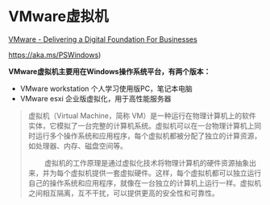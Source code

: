 # VMware虚拟机



[VMware - Delivering a Digital Foundation For Businesses](https://www.vmware.com/)

https://aka.ms/PSWindows)

**VMware虚拟机主要用在Windows操作系统平台，有两个版本：**

- VMware workstation 个人学习使用版PC，笔记本电脑
- VMware esxi 企业版虚拟化，用于高性能服务器

> 虚拟机（Virtual Machine，简称 VM）是一种运行在物理计算机上的软件实体，它模拟了一台完整的计算机系统。虚拟机可以在一台物理计算机上同时运行多个操作系统和应用程序，每个虚拟机都被分配了独立的计算资源，如处理器、内存、磁盘空间等。
>
>    虚拟机的工作原理是通过虚拟化技术将物理计算机的硬件资源抽象出来，并为每个虚拟机提供一套虚拟硬件。这样，每个虚拟机都可以独立运行自己的操作系统和应用程序，就像在一台独立的计算机上运行一样。虚拟机之间相互隔离，互不干扰，可以提供更高的安全性和可靠性。
> 
>
